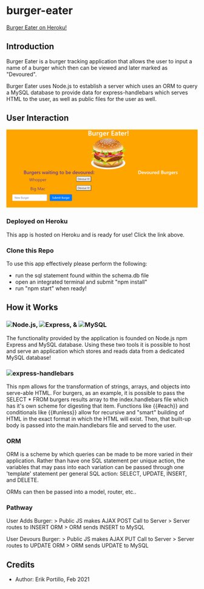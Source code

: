 # burger-eater

[Burger Eater on Heroku!](https://sheltered-river-10363.herokuapp.com/)

## Introduction

Burger Eater is a burger tracking application that allows the user to input a name of a burger which then can be viewed and later marked as "Devoured".

Burger Eater uses Node.js to establish a server which uses an ORM to query a MySQL database to provide data for express-handlebars which serves HTML to the user, as well as public files for the user as well.

## User Interaction

![Burger Eater Home](/public/assets/img/app.PNG)

### Deployed on Heroku
This app is hosted on Heroku and is ready for use! Click the link above.

### Clone this Repo
To use this app effectively please perform the following:
* run the sql statement found within the schema.db file
* open an integrated terminal and submit "npm install"
* run "npm start" when ready!

## How it Works

### ![Node.js](https://nodejs.org/en/), ![Express](https://expressjs.com/), & ![MySQL](https://www.mysql.com/)
The functionality provided by the application is founded on Node.js npm Express and MySQL database. Using these two tools it is possible to host and serve an application which stores and reads data from a dedicated MySQL database!

### ![express-handlebars](https://www.npmjs.com/package/express-handlebars)
This npm allows for the transformation of strings, arrays, and objects into serve-able HTML. For burgers, as an example, it is possible to pass the SELECT * FROM burgers results array to the index.handlebars file which has it's own scheme for digesting that item. Functions like {{#each}} and conditionals like {{#unless}} allow for recursive and "smart" building of HTML in the exact format in which the HTML will exist. Then, that built-up body is passed into the main.handlebars file and served to the user.

### ORM
ORM is a scheme by which queries can be made to be more varied in their application. Rather than have one SQL statement per unique action, the variables that may pass into each variation can be passed through one 'template' statement per general SQL action: SELECT, UPDATE, INSERT, and DELETE.

ORMs can then be passed into a model, router, etc..

### Pathway

User Adds Burger: > Public JS makes AJAX POST Call to Server > Server routes to INSERT ORM > ORM sends INSERT to MySQL

User Devours Burger: > Public JS makes AJAX PUT Call to Server > Server routes to UPDATE ORM > ORM sends UPDATE to MySQL

## Credits

* Author: Erik Portillo, Feb 2021

